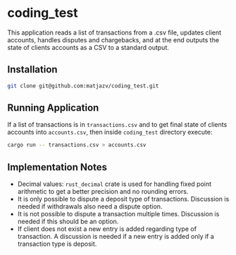 # coding_test

This application reads a list of transactions from a .csv file, updates client accounts,
handles disputes and chargebacks, and at the end outputs the state of clients accounts as a CSV to a
standard output.

## Installation
```bash
git clone git@github.com:matjazv/coding_test.git
```

## Running Application
If a list of transactions is in `transactions.csv` and to get final state of clients accounts
into `accounts.csv`, then inside `coding_test` directory execute:
```bash
cargo run -- transactions.csv > accounts.csv
```

## Implementation Notes
* Decimal values: `rust_decimal` crate is used for handling fixed point arithmetic to get a better 
  precision and no rounding errors.
* It is only possible to dispute a deposit type of transactions. Discussion is needed if withdrawals
  also need a dispute option.
* It is not possible to dispute a transaction multiple times. Discussion is needed if this should be
  an option.
* If client does not exist a new entry is added regarding type of transaction. A discussion is needed
  if a new entry is added only if a transaction type is deposit.
